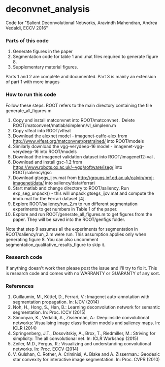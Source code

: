 # deconvnet_analysis
Code for "Salient Deconvolutional Networks, Aravindh Mahendran, Andrea Vedaldi, ECCV 2016"

### Parts of this code

1. Generate figures in the paper
2. Segmentation code for table 1 and .mat files required to generate figure 8.
3. Supplementary material figures.

Parts 1 and 2 are complete and documented. Part 3 is mainly an extension of part 1 with more images

### How to run this code
Follow these steps. ROOT refers to the main directory containing the file generate_all_figures.m

1. Copy and install matconvnet into ROOT/matconvnet . Delete ROOT/matconvnet/matlab/simplenn/vl_simplenn.m
2. Copy vlfeat into ROOT/vlfeat
3. Download the alexnet model - imagenet-caffe-alex from http://www.vlfeat.org/matconvnet/pretrained/ into ROOT/models
4. Similarly download the vgg-verydeep-16 model - imagenet-vgg-verydeep-16 into ROOT/models
5. Download the imagenet validation dataset into ROOT/imagenet12-val .
6. Download and install gsc-1.2 from https://www.robots.ox.ac.uk/~vgg/software/iseg/ into ROOT/saliency/gsc
7. Download gtsegs_ijcv.mat from http://groups.inf.ed.ac.uk/calvin/proj-imagenet/data/ into saliency/data/ferrari
8. Start matlab and change directory to ROOT/saliency. Run exp_seg_unpack() - this will unpack gtsegs_ijcv.mat and compute the imdb.mat for the Ferrari dataset [4].
9. Explore ROOT/saliency/run_2.m to run different segmentation experiments to get numbers in Table 1 of the paper.
10. Explore and run ROOT/generate_all_figures.m to get figures from the paper. They will be saved into the ROOT/genfigs folder.

Note that step 9 assumes all the experiments for segmentation in ROOT/saliency/run_2.m were run. This assumption applies only when generating figure 8. You can also uncomment segmentation_qualitative_results_figure to skip it.

### Research code
If anything doesn't work then please post the issue and I'll try to fix it. This is research code and comes with no WARRANTY or GUARANTY of any sort.

### References
1. Guillaumin, M., Küttel, D., Ferrari, V.: Imagenet auto-annotation with segmentation propagation. In: IJCV (2014)
2. Noh, H., Hong, S., Han, B.: Learning deconvolution network for semantic segmentation. In: Proc. ICCV (2015)
3. Simonyan, K., Vedaldi, A., Zisserman, A.: Deep inside convolutional networks: Visualising image classification models and saliency maps. In: ICLR (2014)
4. Springenberg, J.T., Dosovitskiy, A., Brox, T., Riedmiller, M.: Striving for simplicity: The all convolutional net. In: ICLR Workshop (2015)
5. Zeiler, M.D., Fergus, R.: Visualizing and understanding convolutional networks. In: Proc. ECCV (2014)
6. V. Gulshan, C. Rother, A. Criminisi, A. Blake and A. Zisserman.: Geodesic star convexity for interactive image segmentation. In: Proc. CVPR (2010)
